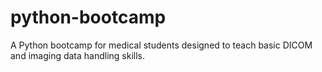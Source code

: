 # python-bootcamp
A Python bootcamp for medical students designed to teach basic DICOM and imaging data handling skills.
